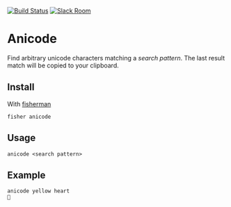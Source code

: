 [![Build Status][travis-badge]][travis-link]
[![Slack Room][slack-badge]][slack-link]

# Anicode

Find arbitrary unicode characters matching a *search pattern*. The last result match will be copied to your clipboard.

## Install

With [fisherman]

```
fisher anicode
```

## Usage

```
anicode <search pattern>
```

## Example

```
anicode yellow heart
💛
```

[travis-link]: https://travis-ci.org/fisherman/anicode
[travis-badge]: https://img.shields.io/travis/fisherman/anicode.svg
[slack-link]: https://fisherman-wharf.herokuapp.com
[slack-badge]: https://fisherman-wharf.herokuapp.com/badge.svg
[fisherman]: https://github.com/fisherman/fisherman
